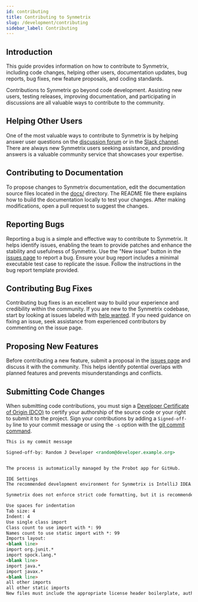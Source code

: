 ```yaml
---
id: contributing
title: Contributing to Synmetrix
slug: /development/contributing
sidebar_label: Contributing
---
```




## Introduction

This guide provides information on how to contribute to Synmetrix, including code changes, helping other users, documentation updates, bug reports, bug fixes, new feature proposals, and coding standards.

Contributions to Synmetrix go beyond code development. Assisting new users, testing releases, improving documentation, and participating in discussions are all valuable ways to contribute to the community.

## Helping Other Users

One of the most valuable ways to contribute to Synmetrix is by helping answer user questions on the [discussion forum](https://github.com/synmetrix-io/synmetrix/discussions) or in the [Slack channel](https://www.synmetrix.io/slack-invite.html). There are always new Synmetrix users seeking assistance, and providing answers is a valuable community service that showcases your expertise.

## Contributing to Documentation

To propose changes to Synmetrix documentation, edit the documentation source files located in the [docs/](https://github.com/synmetrix-io/synmetrix/tree/master/docs) directory. The README file there explains how to build the documentation locally to test your changes. After making modifications, open a pull request to suggest the changes.

## Reporting Bugs

Reporting a bug is a simple and effective way to contribute to Synmetrix. It helps identify issues, enabling the team to provide patches and enhance the stability and usefulness of Synmetrix. Use the "New issue" button in the [issues page](https://github.com/synmetrix-io/synmetrix/issues) to report a bug. Ensure your bug report includes a minimal executable test case to replicate the issue. Follow the instructions in the bug report template provided.

## Contributing Bug Fixes

Contributing bug fixes is an excellent way to build your experience and credibility within the community. If you are new to the Synmetrix codebase, start by looking at issues labeled with [help wanted](https://github.com/synmetrix-io/synmetrix/issues?q=is%3Aissue+is%3Aopen+label%3A%22help+wanted%22). If you need guidance on fixing an issue, seek assistance from experienced contributors by commenting on the issue page.

## Proposing New Features

Before contributing a new feature, submit a proposal in the [issues page](https://github.com/synmetrix-io/synmetrix/issues) and discuss it with the community. This helps identify potential overlaps with planned features and prevents misunderstandings and conflicts.

## Submitting Code Changes

When submitting code contributions, you must sign a [Developer Certificate of Origin (DCO)](https://developercertificate.org/) to certify your authorship of the source code or your right to submit it to the project. Sign your contributions by adding a `Signed-off-by` line to your commit message or using the `-s` option with the [git commit command](https://help.github.com/articles/signing-commits/).

```markdown
This is my commit message

Signed-off-by: Random J Developer <random@developer.example.org>


The process is automatically managed by the Probot app for GitHub.

IDE Settings
The recommended development environment for Synmetrix is IntelliJ IDEA. Refer to the README for instructions on importing and configuring Synmetrix to work with IntelliJ IDEA.

Synmetrix does not enforce strict code formatting, but it is recommended to adhere to the following settings:

Use spaces for indentation
Tab size: 4
Indent: 4
Use single class import
Class count to use import with *: 99
Names count to use static import with *: 99
Imports layout:
<blank line>
import org.junit.*
import spock.lang.*
<blank line>
import java.*
import javax.*
<blank line>
all other imports
all other static imports
New files must include the appropriate license header boilerplate, author name(s), and contact email(s) (example).